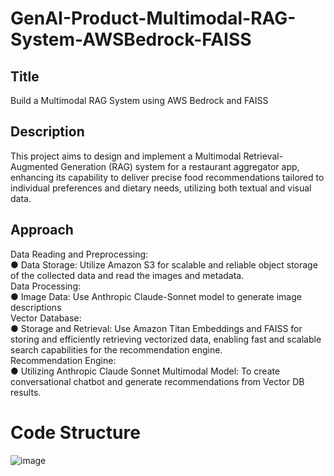 # GenAI-Product-Multimodal-RAG-System-AWSBedrock-FAISS
<H2><B> Title </B></H2> Build a Multimodal RAG System using AWS Bedrock and FAISS
<H2><B> Description </B></H2> This project aims to design and implement a Multimodal Retrieval-Augmented 
Generation (RAG) system for a restaurant aggregator app, enhancing its capability to
deliver precise food recommendations tailored to individual preferences and dietary
needs, utilizing both textual and visual data.


<H2><B> Approach </B></H2>
Data Reading and Preprocessing:
<br>
● Data Storage: Utilize Amazon S3 for scalable and reliable object storage of the
collected data and read the images and metadata.
<br>
Data Processing:
<br>
● Image Data: Use Anthropic Claude-Sonnet model to generate image descriptions
<br>
Vector Database:
<br>
● Storage and Retrieval: Use Amazon Titan Embeddings and FAISS for storing and
efficiently retrieving vectorized data, enabling fast and scalable search capabilities for
the recommendation engine.
<br>
Recommendation Engine:
<br>
● Utilizing Anthropic Claude Sonnet Multimodal Model: To create conversational
chatbot and generate recommendations from Vector DB results.
<br>

# Code Structure

![image](https://github.com/user-attachments/assets/5c968eb1-82e7-47b0-9284-31050eaf9b2f)
